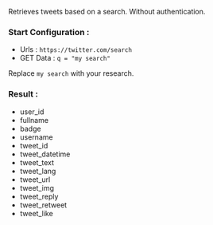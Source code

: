 Retrieves tweets based on a search. Without authentication.

### Start Configuration :

- Urls : `https://twitter.com/search`
- GET Data : `q = "my search"`

Replace `my search` with your research.

### Result :

- user_id
- fullname
- badge
- username
- tweet_id
- tweet_datetime
- tweet_text
- tweet_lang
- tweet_url
- tweet_img
- tweet_reply
- tweet_retweet
- tweet_like
